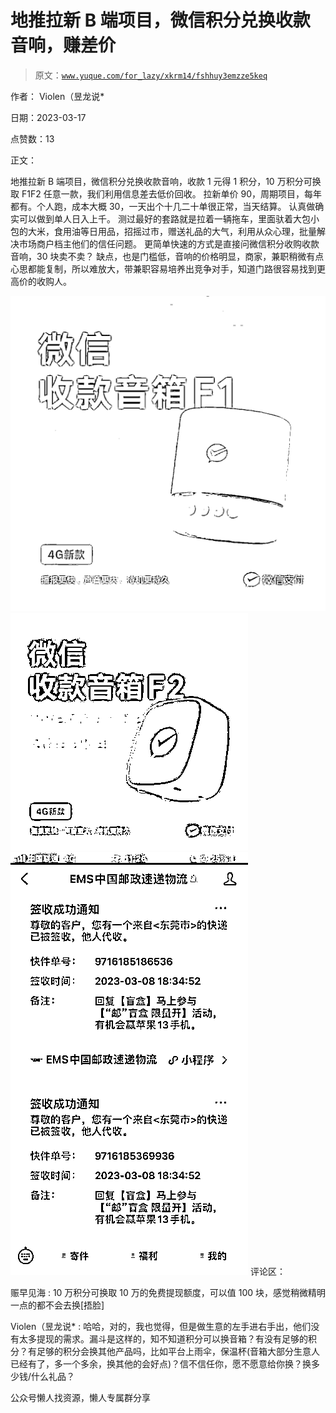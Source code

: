 # 地推拉新 B 端项目，微信积分兑换收款音响，赚差价

> 原文：[`www.yuque.com/for_lazy/xkrm14/fshhuy3emzze5keq`](https://www.yuque.com/for_lazy/xkrm14/fshhuy3emzze5keq)



作者： Violen（昱龙说*



日期：2023-03-17



点赞数：13

<ne-hole id="ud1ba3ce4" data-lake-id="ud1ba3ce4">

正文：



地推拉新 B 端项目，微信积分兑换收款音响，收款 1 元得 1 积分，10 万积分可换取 F1F2 任意一款，我们利用信息差去低价回收。 拉新单价 90，周期项目，每年都有。个人跑，成本大概 30，一天出个十几二十单很正常，当天结算。 认真做确实可以做到单人日入上千。 测过最好的套路就是拉着一辆拖车，里面驮着大包小包的大米，食用油等日用品，招摇过市，赠送礼品的大气，利用从众心理，批量解决市场商户档主他们的信任问题。 更简单快速的方式是直接问微信积分收购收款音响，30 块卖不卖？ 缺点，也是门槛低，音响的价格明显，商家，兼职稍微有点心思都能复制，所以难放大，带兼职容易培养出竞争对手，知道门路很容易找到更高价的收购人。



![](img/b3f1a9bf3f67bea5f049aeff8e94130b.png)  <ne-p id="uf5098f41" data-lake-id="uf5098f41">![](img/d9a4d98e0d264787b370bf4efbed013c.png)  <ne-p id="u17495644" data-lake-id="u17495644">![](img/6c599666e815799a7e4092c650f2f6d3.png)  <ne-hole id="u4d450b9e" data-lake-id="u4d450b9e"><ne-p id="ueb360b5a" data-lake-id="ueb360b5a">评论区：



赈早见海 : 10 万积分可换取 10 万的免费提现额度，可以值 100 块，感觉稍微精明一点的都不会去换[捂脸]



Violen（昱龙说* : 哈哈，对的，我也觉得，但是做生意的左手进右手出，他们没有太多提现的需求。漏斗是这样的，知不知道积分可以换音箱？有没有足够的积分？有足够的积分会换其他产品吗，比如平台上雨伞，保温杯(音箱大部分生意人已经有了，多一个多余，换其他的会好点)？信不信任你，愿不愿意给你换？换多少钱/什么礼品？

<ne-hole id="u9df6ac96" data-lake-id="u9df6ac96">

公众号懒人找资源，懒人专属群分享

</ne-hole></ne-hole></ne-p></ne-p></ne-p></ne-hole>